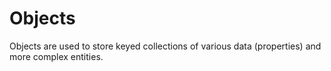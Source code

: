 # Objects

Objects are used to store keyed collections of various data (properties) and more complex entities.
